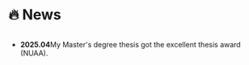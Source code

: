 # 🔥 News

<style>
  .scrollable {
    max-height: 260px; 
    overflow-y: scroll; 
  }
</style>

<div class="scrollable">
  <ul>
        <li><strong>2025.04</strong>My Master's degree thesis got the excellent thesis award (NUAA).</li>
     <!-- <li><strong>2024.09</strong>: 🎉 <a href="https://arxiv.org/abs/2409.19798">Membership Inference Attacks Cannot Prove that a Model Was Trained On Your Data</a> is accepted by SaTML 2025 </li>-->
     <!-- <li><strong>2024.09</strong>: 🎉 <a href="https://arxiv.org/abs/2406.13352">AgentDojo</a> is accepted by NeurIPS 2024 (dataset and benchmark track).  <a href="https://agentdojo.spylab.ai/">  Benchmark. </a>  </li>-->
     <!-- <li><strong>2024.07</strong>: 🎉 <a href="https://arxiv.org/abs//2404.17399">Evaluations of Machine Learning Privacy Defenses are Misleading</a> is accepted by CCS 2024.  <a href="https://spylab.ai/blog/misleading-privacy-evals/">  Blogpost. </a>  </li>-->
    <!-- <li><strong>2024.07</strong>: <a href="https://arxiv.org/abs/2403.05016"> DiffClass </a> is accepted by ECCV 2024. </li> -->
    <!-- <li><strong>2024.04</strong>: Please feel free to review my first PhD project, <a href="https://arxiv.org/abs//2404.17399">Evaluations of Machine Learning Privacy Defenses are Misleading</a>.  <a href="https://spylab.ai/blog/misleading-privacy-evals/">  Blogpost </a>  </li> -->
    <!-- <li><strong>2024.01</strong>: <a href="https://arxiv.org/abs/2310.10402">Real-Fake</a> is accepted by ICLR 2024.</li>-->
    <!-- <li><strong>2023.10</strong>: Please feel free to review the project I recently collaborated on, <a href="https://arxiv.org/abs/2310.10402">Real-Fake: Effective Training Data Synthesis Through Distribution Matching</a>.</li> -->
    <!-- <li><strong>2023.07</strong>: Two papers are accepted by ICCV 2023 (one first-authored)!</li> -->
        <!-- <li><strong>2023.03</strong>: 🎉 I graduate from ZJU.</li> -->
    <!-- <li><strong>2023.02</strong>: One paper (co-first author) is accepted by CVPR 2023 (<font color="red">Highlight; 2.5% acceptance rate </font>)!</li>
    <li><strong>2023.01</strong>: One first-authored paper is accepted by ICLR 2023!</li>
    <li><strong>2022.11</strong>: One first-authored paper is accepted by AAAI 2023 (<font color="red">Oral</font>)!</li>
    <li><strong>2022.09</strong>: One first-authored paper is accepted by NeurIPS 2022!</li>
    <li><strong>2022.05</strong>: One first-authored paper is accepted by ICML 2022!</li>
    <li><strong>2022.03</strong>: One first-authored paper is accepted by CVPR 2022!</li> -->
  </ul>
</div>




  

